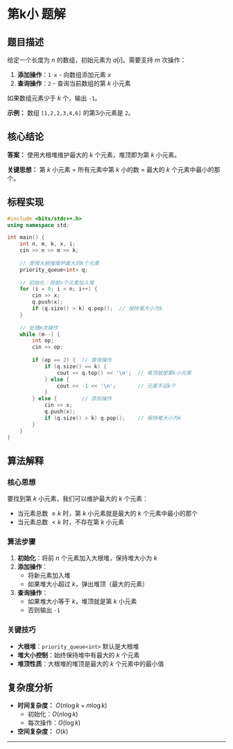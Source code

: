 # 第k小 题解

## 题目描述

给定一个长度为 $n$ 的数组，初始元素为 $a[i]$。需要支持 $m$ 次操作：

1. **添加操作**：`1 x` - 向数组添加元素 $x$
2. **查询操作**：`2` - 查询当前数组的第 $k$ 小元素

如果数组元素少于 $k$ 个，输出 `-1`。

**示例：** 数组 `[1,2,2,3,4,6]` 的第3小元素是 `2`。

## 核心结论

**答案：** 使用大根堆维护最大的 $k$ 个元素，堆顶即为第 $k$ 小元素。

**关键思想：** 第 $k$ 小元素 = 所有元素中第 $k$ 小的数 = 最大的 $k$ 个元素中最小的那个。

## 标程实现

```cpp
#include <bits/stdc++.h>
using namespace std;

int main() {
    int n, m, k, x, i;
    cin >> n >> m >> k;
    
    // 使用大根堆维护最大的k个元素
    priority_queue<int> q;
    
    // 初始化：将前n个元素加入堆
    for (i = 0; i < n; i++) {
        cin >> x;
        q.push(x);
        if (q.size() > k) q.pop();  // 保持堆大小为k
    }
    
    // 处理m次操作
    while (m--) {
        int op;
        cin >> op;
        
        if (op == 2) {  // 查询操作
            if (q.size() == k) {
                cout << q.top() << '\n';  // 堆顶就是第k小元素
            } else {
                cout << -1 << '\n';       // 元素不足k个
            }
        } else {        // 添加操作
            cin >> x;
            q.push(x);
            if (q.size() > k) q.pop();    // 保持堆大小为k
        }
    }
}
```

## 算法解释

### 核心思想

要找到第 $k$ 小元素，我们可以维护最大的 $k$ 个元素：
- 当元素总数 $\geq k$ 时，第 $k$ 小元素就是最大的 $k$ 个元素中最小的那个
- 当元素总数 $< k$ 时，不存在第 $k$ 小元素

### 算法步骤

1. **初始化**：将前 $n$ 个元素加入大根堆，保持堆大小为 $k$
2. **添加操作**：
   - 将新元素加入堆
   - 如果堆大小超过 $k$，弹出堆顶（最大的元素）
3. **查询操作**：
   - 如果堆大小等于 $k$，堆顶就是第 $k$ 小元素
   - 否则输出 `-1`

### 关键技巧

- **大根堆**：`priority_queue<int>` 默认是大根堆
- **堆大小控制**：始终保持堆中有最大的 $k$ 个元素
- **堆顶性质**：大根堆的堆顶是最大的 $k$ 个元素中的最小值


## 复杂度分析

- **时间复杂度：** $O(n \log k + m \log k)$
  - 初始化：$O(n \log k)$
  - 每次操作：$O(\log k)$
- **空间复杂度：** $O(k)$

---

